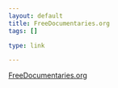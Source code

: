 ```yaml
--- 
layout: default
title: FreeDocumentaries.org
tags: []

type: link

---
```

<a href="http://www.freedocumentaries.org/">FreeDocumentaries.org</a>
